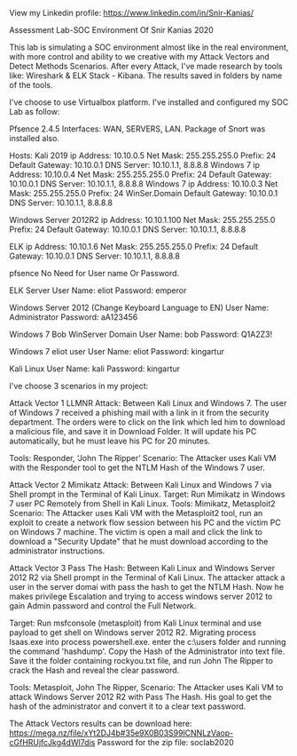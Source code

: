 View my Linkedin profile:
https://www.linkedin.com/in/Snir-Kanias/

Assessment Lab-SOC Environment Of Snir Kanias 2020

This lab is simulating a SOC environment almost like in the real environment, 
with more control and ability to we creative with my Attack Vectors and Detect Methods Scenarios.
After every Attack, I've made research by tools like: Wireshark & ELK Stack - Kibana.
The results saved in folders by name of the tools.

I've choose to use Virtualbox platform. I've installed and configured my SOC Lab as follow:

Pfsence 2.4.5	Interfaces: WAN, SERVERS, LAN. Package of Snort was installed also.

Hosts:
Kali 2019                 ip Address: 10.10.0.5		       Net Mask: 255.255.255.0 Prefix: 24
	                        Default Gateway: 10.10.0.1 	   DNS Server: 10.10.1.1, 8.8.8.8
Windows 7	                ip Address: 10.10.0.4		       Net Mask: 255.255.255.0 Prefix: 24
		                      Default Gateway: 10.10.0.1 	   DNS Server: 10.10.1.1, 8.8.8.8
Windows 7	                ip Address: 10.10.0.3		       Net Mask: 255.255.255.0 Prefix: 24
WinSer.Domain	            Default Gateway: 10.10.0.1 	   DNS Server: 10.10.1.1, 8.8.8.8

Windows Server 2012R2     ip Address: 10.10.1.100		     Net Mask: 255.255.255.0 Prefix: 24
                   	      Default Gateway: 10.10.0.1 	   DNS Server: 10.10.1.1, 8.8.8.8

ELK		                    ip Address: 10.10.1.6		       Net Mask: 255.255.255.0 Prefix: 24
	 	                      Default Gateway: 10.10.0.1 	   DNS Server: 10.10.1.1, 8.8.8.8

pfsence
No Need for User name Or Password.

ELK Server
User Name: eliot		Password: emperor

Windows Server 2012 (Change Keyboard Language to EN)
User Name: Administrator	Password: aA123456

Windows 7 Bob WinServer Domain
User Name: bob		Password: Q1A2Z3!

Windows 7 eliot user
User Name: eliot		Password: kingartur

Kali Linux
User Name: kali		Password: kingartur


I've choose 3 scenarios in my project:

Attack Vector 1
LLMNR Attack: Between Kali Linux and Windows 7.
The user of Windows 7 received a phishing mail with a link in it from the security department. The orders were to click on the link which led him to download a malicious file, and save it in Download Folder. It will update his PC automatically, but he must leave his PC for 20 minutes.

Tools: Responder, ‘John The Ripper’
Scenario: The Attacker uses Kali VM with the Responder tool to get the NTLM Hash of the Windows 7 user.


Attack Vector 2
Mimikatz Attack: Between Kali Linux and Windows 7 via Shell prompt in the Terminal of Kali Linux.
Target: Run Mimikatz in Windows 7 user PC Remotely from Shell in Kali Linux.
Tools: Mimikatz, Metasploit2
Scenario: The Attacker uses Kali VM with the Metasploit2 tool, run an exploit to create a network flow session between his PC and the victim PC on Windows 7 machine.
The victim is open a mail and click the link to download a "Security Update" that he must download according to the administrator instructions.


Attack Vector 3
Pass The Hash: Between Kali Linux and Windows Server 2012 R2 via Shell prompt in the Terminal of Kali Linux.
The attacker attack a user in the server domai with pass the hash to get the NTLM Hash. Now he makes privilege Escalation and trying to access windows server 2012 to gain Admin password and control the Full Network. 

Target: Run msfconsole (metasploit) from Kali Linux terminal and use payload to get shell on Windows server 2012 R2. Migrating process lsaas.exe into process powershell.exe. enter the c:\users folder and running the command  'hashdump'. Copy the Hash of the  Administrator into text file. Save it the folder containing rockyou.txt file, and run John The Ripper to crack the Hash and reveal the clear password.  

Tools: Metasploit, John The Ripper,
Scenario: The Attacker uses Kali VM to attack Windows Server 2012 R2 with Pass The Hash. His goal to get the hash of the administrator and convert it to a clear text password.

The Attack Vectors results can be download here:
https://mega.nz/file/xYt2DJ4b#35e9X0B03S99lCNNLzVaop-cGfHRUjfcJkg4dWl7dis
Password for the zip file: soclab2020
